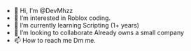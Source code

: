 - 👋 Hi, I’m @DevMhzz
- 👀 I’m interested in Roblox coding.
- 🌱 I’m currently learning Scripting (1+ years)
- 💞️ I’m looking to collaborate Already owns a small company
- 📫 How to reach me Dm me.

<!---
DevMhzz/DevMhzz is a ✨ special ✨ repository because its `README.md` (this file) appears on your GitHub profile.
You can click the Preview link to take a look at your changes.
--->
